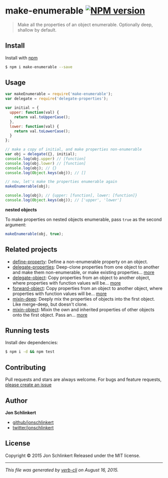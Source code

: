 # make-enumerable [![NPM version](https://badge.fury.io/js/make-enumerable.svg)](http://badge.fury.io/js/make-enumerable)

> Make all the properties of an object enumerable. Optionally deep, shallow by default.

## Install

Install with [npm](https://www.npmjs.com/)

```sh
$ npm i make-enumerable --save
```

## Usage

```js
var makeEnumerable = require('make-enumerable');
var delegate = require('delegate-properties');

var initial = {
  upper: function(val) {
    return val.toUpperCase();
  },
  lower: function(val) {
    return val.toLowerCase();
  }
};

// make a copy of initial, and make properties non-enumerable
var obj = delegate({}, initial);
console.log(obj.upper) // [function]
console.log(obj.lower) // [function]
console.log(obj); // {}
console.log(Object.keys(obj)); // []

// now, let's make the properties enumerable again
makeEnumerable(obj);

console.log(obj); // {upper: [function], lower: [function]}
console.log(Object.keys(obj)); // ['upper', 'lower']
```

**nested objects**

To make properties on nested objects enumerable, pass `true` as the second argument:

```js
makeEnumerable(obj, true);
```

## Related projects

* [define-property](https://github.com/jonschlinkert/define-property): Define a non-enumerable property on an object.
* [delegate-properties](https://github.com/jonschlinkert/delegate-properties): Deep-clone properties from one object to another and make them non-enumerable, or make existing properties… [more](https://github.com/jonschlinkert/delegate-properties)
* [delegate-object](https://github.com/doowb/delegate-object): Copy properties from an object to another object, where properties with function values will be… [more](https://github.com/doowb/delegate-object)
* [forward-object](https://github.com/doowb/forward-object): Copy properties from an object to another object, where properties with function values will be… [more](https://github.com/doowb/forward-object)
* [mixin-deep](https://github.com/jonschlinkert/mixin-deep): Deeply mix the properties of objects into the first object. Like merge-deep, but doesn't clone.
* [mixin-object](https://github.com/jonschlinkert/mixin-object): Mixin the own and inherited properties of other objects onto the first object. Pass an… [more](https://github.com/jonschlinkert/mixin-object)

## Running tests

Install dev dependencies:

```sh
$ npm i -d && npm test
```

## Contributing

Pull requests and stars are always welcome. For bugs and feature requests, [please create an issue](https://github.com/jonschlinkert/make-enumerable/issues/new)

## Author

**Jon Schlinkert**

+ [github/jonschlinkert](https://github.com/jonschlinkert)
+ [twitter/jonschlinkert](http://twitter.com/jonschlinkert)

## License

Copyright © 2015 Jon Schlinkert
Released under the MIT license.

***

_This file was generated by [verb-cli](https://github.com/assemble/verb-cli) on August 16, 2015._